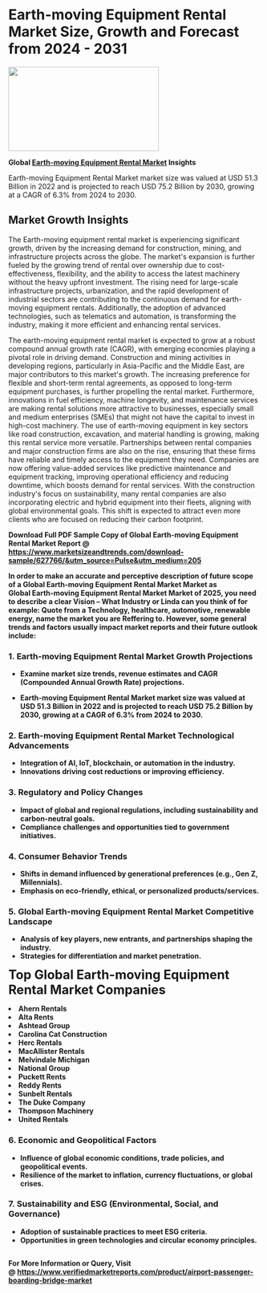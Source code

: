 <H1>Earth-moving Equipment Rental Market Size, Growth and Forecast from 2024 - 2031</H1><img class="aligncenter size-medium wp-image-584254" src="https://thirdeyenews.in/wp-content/uploads/2024/09/Global-Market-Research-300x168.jpeg" alt="" width="300" height="168" /><p><strong>Global&nbsp;<a href="https://www.marketsizeandtrends.com/download-sample/627766/&amp;utm_source=Pulse&amp;utm_medium=205">Earth-moving Equipment Rental Market</a> Insights</strong></p><p>Earth-moving Equipment Rental Market market size was valued at USD 51.3 Billion in 2022 and is projected to reach USD 75.2 Billion by 2030, growing at a CAGR of 6.3% from 2024 to 2030.</p><p><h2>Market Growth Insights</h2> <p>The Earth-moving equipment rental market is experiencing significant growth, driven by the increasing demand for construction, mining, and infrastructure projects across the globe. The market's expansion is further fueled by the growing trend of rental over ownership due to cost-effectiveness, flexibility, and the ability to access the latest machinery without the heavy upfront investment. The rising need for large-scale infrastructure projects, urbanization, and the rapid development of industrial sectors are contributing to the continuous demand for earth-moving equipment rentals. Additionally, the adoption of advanced technologies, such as telematics and automation, is transforming the industry, making it more efficient and enhancing rental services.</p> <p><strong></strong></p> <p>The earth-moving equipment rental market is expected to grow at a robust compound annual growth rate (CAGR), with emerging economies playing a pivotal role in driving demand. Construction and mining activities in developing regions, particularly in Asia-Pacific and the Middle East, are major contributors to this market's growth. The increasing preference for flexible and short-term rental agreements, as opposed to long-term equipment purchases, is further propelling the rental market. Furthermore, innovations in fuel efficiency, machine longevity, and maintenance services are making rental solutions more attractive to businesses, especially small and medium enterprises (SMEs) that might not have the capital to invest in high-cost machinery. The use of earth-moving equipment in key sectors like road construction, excavation, and material handling is growing, making this rental service more versatile. Partnerships between rental companies and major construction firms are also on the rise, ensuring that these firms have reliable and timely access to the equipment they need. Companies are now offering value-added services like predictive maintenance and equipment tracking, improving operational efficiency and reducing downtime, which boosts demand for rental services. With the construction industry's focus on sustainability, many rental companies are also incorporating electric and hybrid equipment into their fleets, aligning with global environmental goals. This shift is expected to attract even more clients who are focused on reducing their carbon footprint. <p><strong></p><p><span class=""><strong>Download Full PDF Sample Copy of Global Earth-moving Equipment Rental Market Report</strong> @ <a href="https://www.marketsizeandtrends.com/download-sample/627766/&amp;utm_source=Pulse&amp;utm_medium=205" target="_blank">https://www.marketsizeandtrends.com/download-sample/627766/&amp;utm_source=Pulse&amp;utm_medium=205</a></span></p><p>In order to make an accurate and perceptive description of future scope of a Global&nbsp;Earth-moving Equipment Rental Market Market as Global&nbsp;Earth-moving Equipment Rental Market Market of 2025, you need to describe a clear Vision &ndash; What Industry or Linda can you think of for example: Quote from a Technology, healthcare, automotive, renewable energy, name the market you are Reffering to. However, some general trends and factors usually impact market reports and their future outlook include:</p><h3>1.&nbsp;<strong>Earth-moving Equipment Rental Market Growth Projections</strong></h3><ul><li>Examine market size trends, revenue estimates and CAGR (Compounded Annual Growth Rate) projections.</li><li><p>Earth-moving Equipment Rental Market market size was valued at USD 51.3 Billion in 2022 and is projected to reach USD 75.2 Billion by 2030, growing at a CAGR of 6.3% from 2024 to 2030.</p></li></ul><h3>2.&nbsp;<strong>Earth-moving Equipment Rental Market Technological Advancements</strong></h3><ul><li>Integration of AI, IoT, blockchain, or automation in the industry.</li><li>Innovations driving cost reductions or improving efficiency.</li></ul><h3>3.&nbsp;<strong>Regulatory and Policy Changes</strong></h3><ul><li>Impact of global and regional regulations, including sustainability and carbon-neutral goals.</li><li>Compliance challenges and opportunities tied to government initiatives.</li></ul><h3>4.&nbsp;<strong>Consumer Behavior Trends</strong></h3><ul><li>Shifts in demand influenced by generational preferences (e.g., Gen Z, Millennials).</li><li>Emphasis on eco-friendly, ethical, or personalized products/services.</li></ul><h3>5.&nbsp;<strong>Global Earth-moving Equipment Rental Market Competitive Landscape</strong></h3><ul><li>Analysis of key players, new entrants, and partnerships shaping the industry.</li><li>Strategies for differentiation and market penetration.</li></ul><p data-pm-slice="1 1 []"><span style="color: inherit; font-family: inherit; font-size: 25px;">Top Global Earth-moving Equipment Rental Market Companies</span></p><div class="" data-test-id=""><p><li>Ahern Rentals</li><li> Alta Rents</li><li> Ashtead Group</li><li> Carolina Cat Construction</li><li> Herc Rentals</li><li> MacAllister Rentals</li><li> Melvindale Michigan</li><li> National Group</li><li> Puckett Rents</li><li> Reddy Rents</li><li> Sunbelt Rentals</li><li> The Duke Company</li><li> Thompson Machinery</li><li> United Rentals</li></p></div><h3>6.&nbsp;<strong>Economic and Geopolitical Factors</strong></h3><ul><li>Influence of global economic conditions, trade policies, and geopolitical events.</li><li>Resilience of the market to inflation, currency fluctuations, or global crises.</li></ul><h3>7.&nbsp;<strong>Sustainability and ESG (Environmental, Social, and Governance)</strong></h3><ul><li>Adoption of sustainable practices to meet ESG criteria.</li><li>Opportunities in green technologies and circular economy principles.</li></ul><h2><strong style="font-size: 14px;">For More Information or Query, Visit @&nbsp;</strong><a style="background-color: #ffffff; font-size: 14px;" href="https://www.marketsizeandtrends.com/report/earth-moving-equipment-rental-market/" target="_blank">https://www.verifiedmarketreports.com/product/airport-passenger-boarding-bridge-market</a></h2>
